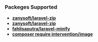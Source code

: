 
### Packeges Supported

- **[zanysoft/laravel-zip](https://github.com/zanysoft/laravel-zip)**
- **[zanysoft/laravel-zip](https://github.com/zanysoft/laravel-zip)**
- **[fahlisaputra/laravel-minify](https://github.com/fahlisaputra/laravel-minify)**
- **[composer require intervention/image](https://image.intervention.io/v3/basics/image-output)**

